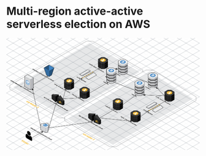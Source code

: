 # Multi-region active-active serverless election on AWS

![Diagram](diagram.png?raw=true "Architecture")
